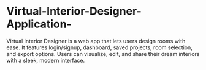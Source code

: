 # Virtual-Interior-Designer-Application-
Virtual Interior Designer is a web app that lets users design rooms with ease. It features login/signup, dashboard, saved projects, room selection, and export options. Users can visualize, edit, and share their dream interiors with a sleek, modern interface.
